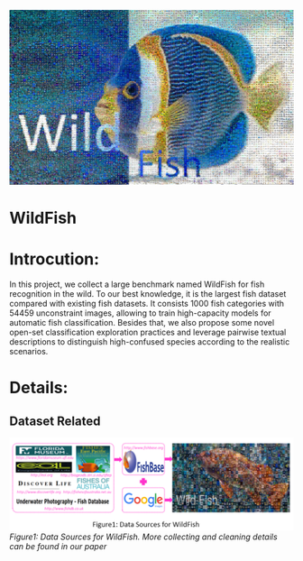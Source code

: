 ![image](https://github.com/PeiqinZhuang/WildFish/blob/master/paper/WildFish_cover.jpg)

# WildFish

# Introcution:
In this project, we collect a large benchmark named WildFish for fish recognition in the wild. To our best knowledge, it is the largest fish dataset compared with existing fish datasets. It consists 1000 fish categories with 54459 unconstraint images, allowing to train high-capacity models for automatic fish classification. Besides that, we also propose some novel open-set classification exploration practices and leverage pairwise textual descriptions to distinguish high-confused species according to the realistic scenarios.

# Details:

## Dataset Related
![image](https://github.com/PeiqinZhuang/WildFish/blob/master/paper/Figure1.png)
*Figure1: Data Sources for WildFish. More collecting and cleaning details can be found in our paper*


